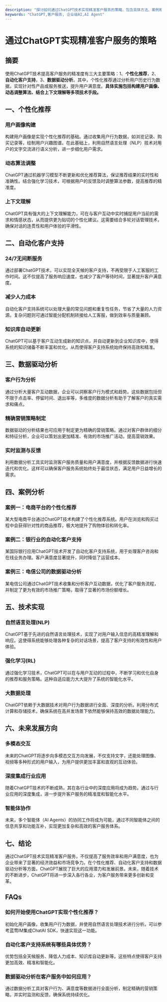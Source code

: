 ```yaml
---
description: "探讨如何通过ChatGPT技术实现精准客户服务的策略，包含具体方法、案例和技术要点。"
keywords: "ChatGPT,客户服务, 企业级AI,AI Agent"
---
```

# 通过ChatGPT实现精准客户服务的策略

## 摘要
使用ChatGPT技术提高客户服务的精准度有三大主要策略：1、**个性化推荐**，2、**自动化客户支持**，3、**数据驱动分析**。其中，个性化推荐通过分析用户历史行为数据，实现针对性产品或服务推送，提升用户满意度。**具体实施包括构建用户画像、动态调整算法、结合上下文理解等多项技术手段。**

## 一、个性化推荐

### 用户画像构建
构建用户画像是实现个性化推荐的基础。通过收集用户行为数据，如浏览记录、购买记录等，绘制用户兴趣图谱。在此基础上，利用自然语言处理（NLP）技术对用户的文字交流进行语义分析，进一步细化用户需求。

### 动态算法调整
ChatGPT通过机器学习模型不断更新和优化推荐算法，保证推荐结果的实时性和准确性。结合强化学习技术，可根据用户的反馈及时调整算法参数，提高推荐的精准度。

### 上下文理解
ChatGPT具有强大的上下文理解能力，可在与客户互动中实时捕捉用户当前的需求和情感状态，从而提供更为贴切的个性化建议。这需要结合多轮对话管理技术，确保对话的连贯性和用户体验的平滑性。

## 二、自动化客户支持

### 24/7无间断服务
通过部署ChatGPT技术，可以实现全天候的客户支持，不再受限于人工客服的工作时间。这不仅提高了服务响应速度，也减少了客户等待时间，显著提升客户满意度。

### 减少人力成本
自动化客户支持系统可以处理大量的常见问题和重复性任务，节省了大量的人力资源。复杂问题则可通过智能分配机制转接给人工客服，做到效率与质量兼顾。

### 知识库自动更新
ChatGPT可以基于客户互动生成新的知识点，并自动更新到企业知识库中，使得系统的知识储备不断丰富和优化。从而使得客户支持系统始终保持高效和精准。

## 三、数据驱动分析

### 客户行为分析
通过分析大量客户互动数据，企业可以洞察客户行为模式和趋势。这些数据包括但不限于点击率、停留时间、退出率等，多维度的数据分析有助于了解客户的真实需求和痛点。

### 精确营销策略制定
数据驱动的分析结果也可应用于制定更为精确的营销策略。通过对客户群体的细分和特征分析，企业可以策划出更加精准、有效的市场推广活动，提高营销效果。

### 实时监测与反馈
利用数据分析工具实时监测客户服务质量和用户满意度，并根据反馈数据进行快速迭代和优化。这样可以确保客户服务系统始终处于最佳状态，满足用户日益增长的需求。

## 四、案例分析

### 案例一：电商平台的个性化推荐
某大型电商平台通过ChatGPT技术构建了个性化推荐系统。用户在浏览和购买过程中会获得针对性的商品推荐，极大地提升了购物体验和转化率。

### 案例二：银行业的自动化客户支持
某国际银行应用ChatGPT技术开发了自动化客户支持系统，用于处理客户咨询和在线业务办理。客户满意度显著提升，同时降低了运营成本。

### 案例三：电信公司的数据驱动分析
某电信公司通过ChatGPT技术收集和分析客户互动数据，优化了客户服务流程，并制定了更为有效的市场推广策略，取得了显著的市场份额增长。

## 五、技术实现

### 自然语言处理(NLP)
ChatGPT基于先进的自然语言处理技术，实现了对用户输入信息的高精准理解和响应。这使得系统能够处理各种复杂的对话场景，提高了客户支持的有效性和用户体验。

### 强化学习(RL)
通过强化学习技术，ChatGPT可以在与用户互动的过程中，不断学习和优化自身的推荐和服务策略。这种自适应能力大大提升了系统的智能化水平。

### 大数据处理
ChatGPT依赖于大数据技术对用户行为数据进行全面、深度的分析。利用分布式计算和存储技术，确保系统在高并发场景下依然能够保持高效的数据处理能力。

## 六、未来发展方向

### 多模态交互
未来的ChatGPT将逐步向多模态交互方向发展，不仅支持文字，还能处理图像、视频等多种形式的用户输入，为用户提供更加丰富和直观的互动体验。

### 深度集成行业应用
随着ChatGPT技术的不断成熟，其在各行业中的深度应用将成为趋势。通过与行业应用的深度集成，进一步提升客户服务的精准度和智能化水平。

### 智能体协作
未来，多个智能体（AI Agents）的协同工作将成为可能，通过不同智能体之间的信息共享和功能互补，实现更加复杂和高效的客户服务体系。

## 七、结论
通过ChatGPT技术实现精准客户服务，不仅提高了服务效率和用户满意度，也为企业带来了显著的经济效益和市场竞争力。在个性化推荐、自动化客户支持和数据驱动分析等方面，ChatGPT展现了巨大的应用潜力和发展前景。未来，随着技术的不断进步，ChatGPT将进一步深入各行各业，为客户服务带来更多创新和变革。

## FAQs

### **如何开始使用ChatGPT实现个性化推荐？**
初始化用户画像，收集用户行为数据，并使用自然语言处理技术进行分析。可以参考蓝莺IM集成ChatAI SDK，快速实现这一功能。

### **自动化客户支持系统有哪些具体优势？**
优势包括全天候服务、降低人力成本、知识库自动更新等。这些特点使得客户支持更加高效、精准和智能化。

### **数据驱动分析在客户服务中如何应用？**
通过数据分析工具对客户行为、满意度等数据进行全面分析，制定精确的营销策略，并实时监测和反馈，确保系统持续优化。
